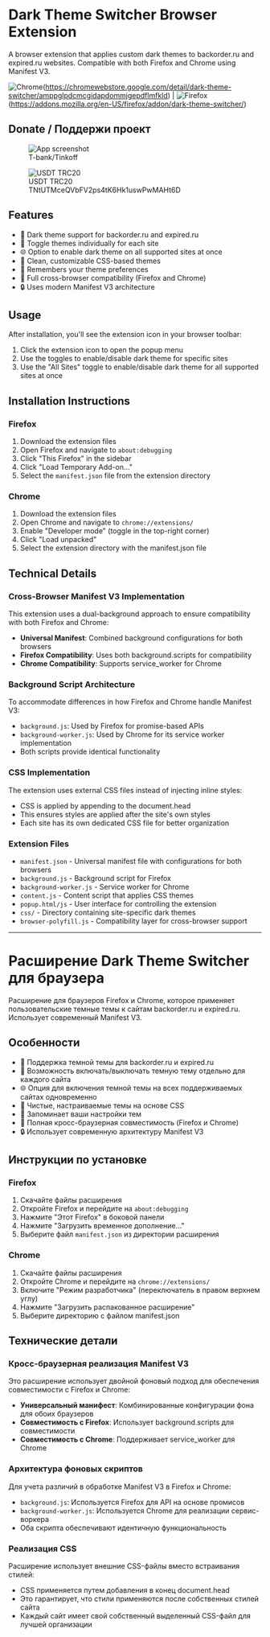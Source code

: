 # Dark Theme Switcher Browser Extension

A browser extension that applies custom dark themes to backorder.ru and expired.ru websites. Compatible with both Firefox and Chrome using Manifest V3.

![Chrome](https://raw.githubusercontent.com/alrra/browser-logos/master/src/chrome/chrome_48x48.png)(https://chromewebstore.google.com/detail/dark-theme-switcher/amppglpdcmcgidapdommjgepdflmfkld) | ![Firefox](https://raw.githubusercontent.com/alrra/browser-logos/master/src/firefox/firefox_48x48.png)(https://addons.mozilla.org/en-US/firefox/addon/dark-theme-switcher/)

## Donate / Поддержи проект

<figure>
    <img src="https://ddark.ru/icons/tbank.jpg" alt="App screenshot" style="max-width:100%;">
    <figcaption>T-bank/Tinkoff</figcaption>
</figure>
<figure>
    <img src="https://ddark.ru/icons/USDT%20TRC20.png" alt="USDT TRC20" style="max-width:100%;">
    <figcaption>USDT TRC20</figcaption>
    <figcaption>TNtUTMceQVbFV2ps4tK6Hk1uswPwMAHt6D</figcaption>
</figure>

## Features

- 🌙 Dark theme support for backorder.ru and expired.ru
- 🔄 Toggle themes individually for each site
- 🌐 Option to enable dark theme on all supported sites at once
- 🎨 Clean, customizable CSS-based themes
- 💾 Remembers your theme preferences
- 🔄 Full cross-browser compatibility (Firefox and Chrome)
- 🔒 Uses modern Manifest V3 architecture

## Usage

After installation, you'll see the extension icon in your browser toolbar:

1. Click the extension icon to open the popup menu
2. Use the toggles to enable/disable dark theme for specific sites
3. Use the "All Sites" toggle to enable/disable dark theme for all supported sites at once

## Installation Instructions

### Firefox
1. Download the extension files
2. Open Firefox and navigate to `about:debugging`
3. Click "This Firefox" in the sidebar
4. Click "Load Temporary Add-on..."
5. Select the `manifest.json` file from the extension directory

### Chrome
1. Download the extension files
2. Open Chrome and navigate to `chrome://extensions/`
3. Enable "Developer mode" (toggle in the top-right corner)
4. Click "Load unpacked"
5. Select the extension directory with the manifest.json file

## Technical Details

### Cross-Browser Manifest V3 Implementation

This extension uses a dual-background approach to ensure compatibility with both Firefox and Chrome:

- **Universal Manifest**: Combined background configurations for both browsers
- **Firefox Compatibility**: Uses both background.scripts for compatibility
- **Chrome Compatibility**: Supports service_worker for Chrome

### Background Script Architecture

To accommodate differences in how Firefox and Chrome handle Manifest V3:

- `background.js`: Used by Firefox for promise-based APIs
- `background-worker.js`: Used by Chrome for its service worker implementation
- Both scripts provide identical functionality

### CSS Implementation

The extension uses external CSS files instead of injecting inline styles:

- CSS is applied by appending to the document.head
- This ensures styles are applied after the site's own styles
- Each site has its own dedicated CSS file for better organization

### Extension Files

- `manifest.json` - Universal manifest file with configurations for both browsers
- `background.js` - Background script for Firefox
- `background-worker.js` - Service worker for Chrome
- `content.js` - Content script that applies CSS themes
- `popup.html/js` - User interface for controlling the extension
- `css/` - Directory containing site-specific dark themes
- `browser-polyfill.js` - Compatibility layer for cross-browser support

---

# Расширение Dark Theme Switcher для браузера

Расширение для браузеров Firefox и Chrome, которое применяет пользовательские темные темы к сайтам backorder.ru и expired.ru. Использует современный Manifest V3.

## Особенности

- 🌙 Поддержка темной темы для backorder.ru и expired.ru
- 🔄 Возможность включать/выключать темную тему отдельно для каждого сайта
- 🌐 Опция для включения темной темы на всех поддерживаемых сайтах одновременно
- 🎨 Чистые, настраиваемые темы на основе CSS
- 💾 Запоминает ваши настройки тем
- 🔄 Полная кросс-браузерная совместимость (Firefox и Chrome)
- 🔒 Использует современную архитектуру Manifest V3

## Инструкции по установке

### Firefox
1. Скачайте файлы расширения
2. Откройте Firefox и перейдите на `about:debugging`
3. Нажмите "Этот Firefox" в боковой панели
4. Нажмите "Загрузить временное дополнение..."
5. Выберите файл `manifest.json` из директории расширения

### Chrome
1. Скачайте файлы расширения
2. Откройте Chrome и перейдите на `chrome://extensions/`
3. Включите "Режим разработчика" (переключатель в правом верхнем углу)
4. Нажмите "Загрузить распакованное расширение"
5. Выберите директорию с файлом manifest.json

## Технические детали

### Кросс-браузерная реализация Manifest V3

Это расширение использует двойной фоновый подход для обеспечения совместимости с Firefox и Chrome:

- **Универсальный манифест**: Комбинированные конфигурации фона для обоих браузеров
- **Совместимость с Firefox**: Использует background.scripts для совместимости
- **Совместимость с Chrome**: Поддерживает service_worker для Chrome

### Архитектура фоновых скриптов

Для учета различий в обработке Manifest V3 в Firefox и Chrome:

- `background.js`: Используется Firefox для API на основе промисов
- `background-worker.js`: Используется Chrome для реализации сервис-воркера
- Оба скрипта обеспечивают идентичную функциональность

### Реализация CSS

Расширение использует внешние CSS-файлы вместо встраивания стилей:

- CSS применяется путем добавления в конец document.head
- Это гарантирует, что стили применяются после собственных стилей сайта
- Каждый сайт имеет свой собственный выделенный CSS-файл для лучшей организации